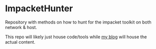 # ImpacketHunter

Repository with methods on how to hunt for the impacket toolkit on both network &amp; host.

This repo will likely just house code/tools while [my blog](https://1d8.github.io/publications) will house the actual content.
